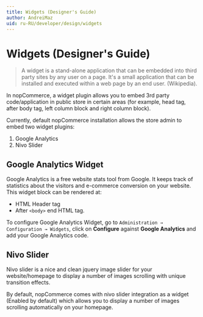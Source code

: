 ```yaml
---
title: Widgets (Designer's Guide)
author: AndreiMaz
uid: ru-RU/developer/design/widgets
---
```


# Widgets (Designer's Guide)

> A widget is a stand-alone application that can be embedded into third party sites by any user on a page. It's a small application that can be installed and executed within a web page by an end user. (Wikipedia).

In nopCommerce, a widget plugin allows you to embed 3rd party code/application in public store in certain areas (for example, head tag, after body tag, left column block and right column block).

Currently, default nopCommerce installation allows the store admin to embed two widget plugins:

1. Google Analytics
2. Nivo Slider

## Google Analytics Widget

Google Analytics is a free website stats tool from Google. It keeps track of statistics about the visitors and e-commerce conversion on your website. This widget block can be rendered at:

* HTML Header tag
* After `<body>` end HTML tag.

To configure Google Analytics Widget, go to `Administration → Configuration → Widgets`, click on **Configure** against **Google Analytics** and add your Google Analytics code.

## Nivo Slider

Nivo slider is a nice and clean jquery image slider for your website/homepage to display a number of images scrolling with unique transition effects.

By default, nopCommerce comes with nivo slider integration as a widget (Enabled by default) which allows you to display a number of images scrolling automatically on your homepage.